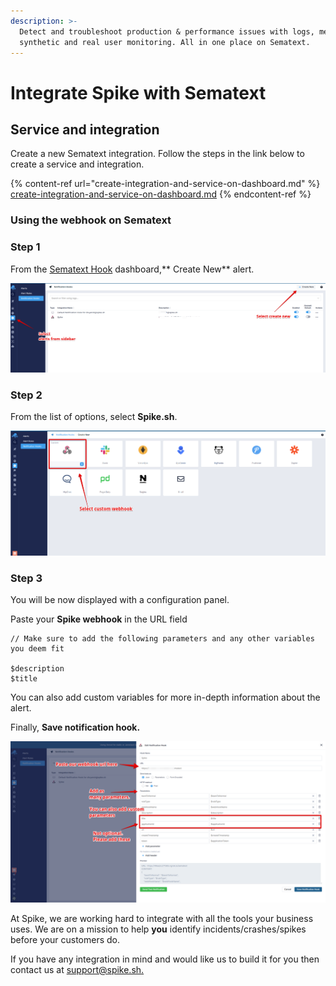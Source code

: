 ```yaml
---
description: >-
  Detect and troubleshoot production & performance issues with logs, metrics,
  synthetic and real user monitoring. All in one place on Sematext.
---
```


# Integrate Spike with Sematext

## Service and integration

Create a new Sematext integration. Follow the steps in the link below to create a service and integration.

{% content-ref url="create-integration-and-service-on-dashboard.md" %}
[create-integration-and-service-on-dashboard.md](create-integration-and-service-on-dashboard.md)
{% endcontent-ref %}

###

### Using the webhook on Sematext

### Step 1

From the [Sematext Hook](https://apps.sematext.com/ui/hooks) dashboard,** Create New** alert.

![Select to add Alerts](../.gitbook/assets/sematext-1.png)

### Step 2

From the list of options, select **Spike.sh**. 

![Select WebHook](../.gitbook/assets/sematext-2.png)



### Step 3

You will be now displayed with a configuration panel.

Paste your **Spike webhook** in the URL field

```
// Make sure to add the following parameters and any other variables you deem fit

$description
$title

```

You can also add custom variables for more in-depth information about the alert.

Finally, **Save notification hook.**

![Configure the Webhook fields](../.gitbook/assets/sematext-3.png)

At Spike, we are working hard to integrate with all the tools your business uses. We are on a mission to help **you** identify incidents/crashes/spikes before your customers do.

If you have any integration in mind and would like us to build it for you then contact us at [support@spike.sh.](mailto:support@spike.sh)
